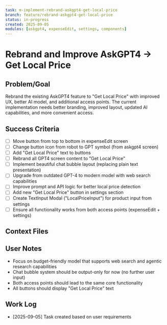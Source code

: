 ```yaml
---
task: m-implement-rebrand-askgpt4-get-local-price
branch: feature/rebrand-askgpt4-get-local-price
status: in-progress
created: 2025-09-05
modules: [askgpt4, expenseEdit, settings, components]
---
```


# Rebrand and Improve AskGPT4 → Get Local Price

## Problem/Goal
Rebrand the existing AskGPT4 feature to "Get Local Price" with improved UX, better AI model, and additional access points. The current implementation needs better branding, improved layout, updated AI capabilities, and more convenient access.

## Success Criteria
- [ ] Move button from top to bottom in expenseEdit screen
- [ ] Change button icon from robot to GPT symbol (from askgpt4 screen)
- [ ] Add "Get Local Price" text to buttons
- [ ] Rebrand all GPT4 screen content to "Get Local Price"
- [ ] Implement beautiful chat bubble layout (replacing plain text presentation)
- [ ] Upgrade from outdated GPT-4 to modern model with web search capabilities
- [ ] Improve prompt and API logic for better local price detection
- [ ] Add new "Get Local Price" button in settings section
- [ ] Create TextInput Modal ("LocalPriceInput") for product input from settings
- [ ] Ensure all functionality works from both access points (expenseEdit + settings)

## Context Files
<!-- Added by context-gathering agent or manually -->

## User Notes
- Focus on budget-friendly model that supports web search and agentic research capabilities
- Chat bubble system should be output-only for now (no further user input)
- Both access points should lead to the same core functionality
- All buttons should display "Get Local Price" text

## Work Log
<!-- Updated as work progresses -->
- [2025-09-05] Task created based on user requirements